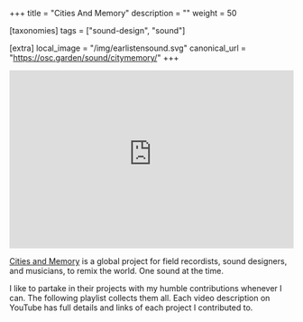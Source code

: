 +++
title = "Cities And Memory"
description = ""
weight = 50

[taxonomies]
tags = ["sound-design", "sound"]

[extra]
local_image = "/img/earlistensound.svg"
canonical_url = "https://osc.garden/sound/citymemory/"
+++

<iframe
  width="100%"
  height="315"
  src="https://www.youtube-nocookie.com/embed/678I94EFMe0"
  title="YouTube video player"
  frameborder="0"
  allow="accelerometer; autoplay; clipboard-write; encrypted-media; gyroscope; picture-in-picture; web-share"
  referrerpolicy="strict-origin-when-cross-origin"
  allowfullscreen>
</iframe>

[Cities and Memory](https://citiesandmemory.com) is a global project for field
recordists, sound designers, and musicians, to remix the world. One sound at
the time.

I like to partake in their projects with my humble contributions whenever I can.
The following playlist collects them all. Each video description on YouTube has
full details and links of each project I contributed to.
